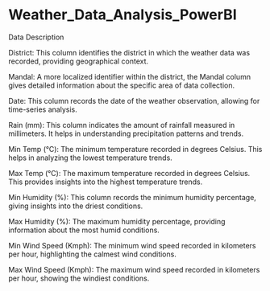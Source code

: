 # Weather_Data_Analysis_PowerBI
Data Description

District: This column identifies the district in which the weather data was recorded, providing geographical context.

Mandal: A more localized identifier within the district, the Mandal column gives detailed information about the specific area of data collection.

Date: This column records the date of the weather observation, allowing for time-series analysis.

Rain (mm): This column indicates the amount of rainfall measured in millimeters. It helps in understanding precipitation patterns and trends.

Min Temp (°C): The minimum temperature recorded in degrees Celsius. This helps in analyzing the lowest temperature trends.

Max Temp (°C): The maximum temperature recorded in degrees Celsius. This provides insights into the highest temperature trends.

Min Humidity (%): This column records the minimum humidity percentage, giving insights into the driest conditions.

Max Humidity (%): The maximum humidity percentage, providing information about the most humid conditions.

Min Wind Speed (Kmph): The minimum wind speed recorded in kilometers per hour, highlighting the calmest wind conditions.

Max Wind Speed (Kmph): The maximum wind speed recorded in kilometers per hour, showing the windiest conditions.
